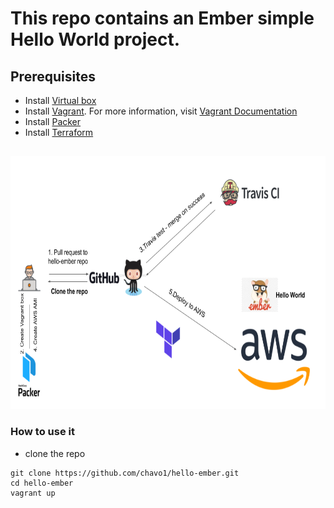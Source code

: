 # This repo contains an Ember simple Hello World project.

## Prerequisites
- Install [Virtual box](https://www.virtualbox.org/wiki/Downloads)
- Install [Vagrant](https://www.vagrantup.com). For more information, visit [Vagrant Documentation](https://docs.vagrantup.com/v2/)
- Install [Packer](http://www.packer.io)
- Install [Terraform](https://www.terraform.io/)
## 

<img src="screenshots/diagram.png" width="720" height="405">


### How to use it
- clone the repo
```
git clone https://github.com/chavo1/hello-ember.git
cd hello-ember
vagrant up
```
